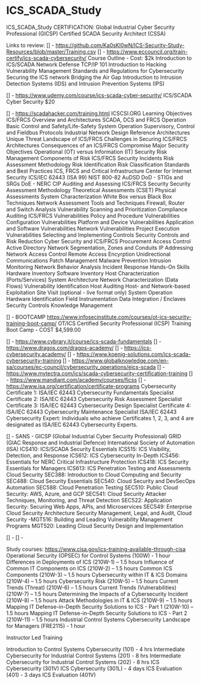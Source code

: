 # ICS_SCADA_Study
ICS_SCADA_Study
CERTIFICATION:
Global Industrial Cyber Security Professional (GICSP)
Certified SCADA Security Architect (CSSA)



Links to review:
[] - https://github.com/Ka0sKl0wN/ICS-Security-Study-Resources/blob/master/Training.csv
[] - https://www.eccouncil.org/train-certify/ics-scada-cybersecurity/
Course Outline - Cost: $2k
Introduction to ICS/SCADA Network Defense
TCP/IP 101
Introduction to Hacking
Vulnerability Management
Standards and Regulations for Cybersecurity
Securing the ICS network
Bridging the Air Gap
Introduction to Intrusion Detection Systems (IDS) and Intrusion Prevention Systems (IPS)



[] - https://www.udemy.com/course/ics-scada-cyber-security/
ICS/SCADA Cyber Security $20


[] - https://scadahacker.com/training.html 
ICSCSI.ORG
          Learning Objectives
          ICS/FRCS Overview and Architectures
          SCADA, DCS and FRCS Operation
          Basic Control and Safety/Life-Safety System Operation
          Supervisory, Control and Fieldbus Protocols
          Industrial Network Design
          Reference Architectures
          Unique Threat Landscape of ICS/FRCS
          Challenges in Securing ICS/FRCS Architectures
          Consequences of an ICS/FRCS Compromise
          Major Security Objectives
          Operational (OT) versus Information (IT) Security
          Risk Management
          Components of Risk
          ICS/FRCS Security Incidents
          Risk Assessment Methodology
          Risk Identification
          Risk Classification
          Standards and Best Practices
          ICS, FRCS and Critical Infrastructure
          Center for Internet Security
          ICS/IEC 62443 (ISA 99)
          NIST 800-82
          AuDSD
          DoD - STIGs and SRGs
          DoE - NERC CIP
          Auditing and Assessing ICS/FRCS Security
          Security Assessment Methodology
          Theoretical Assessments (CSET)
          Physical Assessments
          System Characterization
          White Box versus Black Box Techniques
          Network Assessment Tools and Techniques
          Firewall, Router and Switch Analysis
          Vulnerability Scanning and Prioritization
          Compliance Auditing
          ICS/FRCS Vulnerabilities
          Policy and Procedure Vulnerabilities
          Configuration Vulnerabilities
          Platform and Device Vulnerabilities
          Application and Software Vulnerabilities
          Network Vulnerabilities
          Project Execution Vulnerabilities
          Selecting and Implementing Controls
          Security Controls and Risk Reduction
          Cyber Security and ICS/FRCS Procurement
          Access Control
          Active Directory
          Network Segmentation, Zones and Conduits
          IP Addressing
          Network Access Control
          Remote Access
          Encyrption
          Unidirectional Communications
          Patch Management
          Malware Prevention
          Intrusion Monitoring
          Network Behavior Analysis
          Incident Response
          Hands-On Skills
          Hardware Inventory
          Software Inventory
          Host Characterization (Ports/Services)
          System Architecture
          Network Characterization (Data Flows)
          Vulnerability Identification
          Host Auditing
          Host- and Network-based Exploitation
          Site Visit (optional - live format only)
          System Operation
          Hardware Identification
          Field Instrumentation
          Data Integration / Enclaves
          Security Controls
          Knowledge Management






[] - BOOTCAMP https://www.infosecinstitute.com/courses/ot-ics-security-training-boot-camp/
OT/ICS Certified Security Professional (ICSP) Training Boot Camp - COST $4,599.00





[] - https://www.cybrary.it/course/ics-scada-fundamentals
[] - https://www.dragos.com/dragos-academy/
[] - https://ics-cybersecurity.academy/
[] - https://www.koenig-solutions.com/ics-scada-cybersecurity-training
[] - https://www.globalknowledge.com/en-sa/courses/ec-council/cybersecurity_operations/eics-scada
[] - https://www.mytectra.com/ics/scada-cybersecurity-certification-training
[] - https://www.mandiant.com/academy/courses/ficss
[] - https://www.isa.org/certification/certificate-programs
Cybersecurity 
Certificate 1: ISA/IEC 62443 Cybersecurity Fundamentals Specialist
Certificate 2: ISA/IEC 62443 Cybersecurity Risk Assessment Specialist
Certificate 3: ISA/IEC 62443 Cybersecurity Design Specialist
Certificate 4: ISA/IEC 62443 Cybersecurity Maintenance Specialist
ISA/IEC 62443 Cybersecurity Expert: Individuals who achieve Certificates 1, 2, 3, and 4 are designated as ISA/IEC 62443 Cybersecurity Experts.


[] - SANS - 
GICSP (Global Industrial Cyber Security Professional) 
GRID (GIAC Response and Industrial Defence) 
International Society of Automation (ISA)
ICS410: ICS/SCADA Security Essentials
ICS515: ICS Visibility, Detection, and Response
ICS612: ICS Cybersecurity In-Depth
ICS456: Essentials for NERC Critical Infrastructure Protection
ICS418: ICS Security Essentials for Managers
ICS613: ICS Penetration Testing and Assessments
Cloud Security
SEC388: Introduction to Cloud Computing and Security
SEC488: Cloud Security Essentials
SEC540: Cloud Security and DevSecOps Automation
SEC588: Cloud Penetration Testing
SEC510: Public Cloud Security: AWS, Azure, and GCP
SEC541: Cloud Security Attacker Techniques, Monitoring, and Threat Detection
SEC522: Application Security: Securing Web Apps, APIs, and Microservices
SEC549: Enterprise Cloud Security Architecture
Security Management, Legal, and Audit, Cloud Security
-MGT516: Building and Leading Vulnerability Management Programs
MGT520: Leading Cloud Security Design and Implementation

[] - 
[] - 




Study courses:
https://www.cisa.gov/ics-training-available-through-cisa
Operational Security (OPSEC) for Control Systems (100W) - 1 hour
Differences in Deployments of ICS (210W-1) – 1.5 hours
Influence of Common IT Components on ICS (210W-2) – 1.5 hours
Common ICS Components (210W-3) – 1.5 hours
Cybersecurity within IT & ICS Domains (210W-4) – 1.5 hours
Cybersecurity Risk (210W-5) – 1.5 hours
Current Trends (Threat) (210W-6) – 1.5 hours
Current Trends (Vulnerabilities) (210W-7) – 1.5 hours
Determining the Impacts of a Cybersecurity Incident (210W-8) – 1.5 hours
Attack Methodologies in IT & ICS (210W-9) – 1.5 hours
Mapping IT Defense-in-Depth Security Solutions to ICS - Part 1 (210W-10) – 1.5 hours
Mapping IT Defense-in-Depth Security Solutions to ICS - Part 2 (210W-11) – 1.5 hours
Industrial Control Systems Cybersecurity Landscape for Managers (FRE2115) - 1 hour

Instructor Led Training

Introduction to Control Systems Cybersecurity (101) - 4 hrs
Intermediate Cybersecurity for Industrial Control Systems (201) - 8 hrs
Intermediate Cybersecurity for Industrial Control Systems (202) - 8 hrs
ICS Cybersecurity (301V)
ICS Cybersecurity (301L) - 4 days
ICS Evaluation (401) - 3 days
ICS Evaluation (401V)


